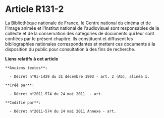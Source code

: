 # Article R131-2

La Bibliothèque nationale de France, le Centre national du cinéma et de l'image animée et l'Institut national de
l'audiovisuel sont responsables de la collecte et de la conservation des catégories de documents qui leur sont confiées par
le présent chapitre. Ils constituent et diffusent les bibliographies nationales correspondantes et mettent ces documents à la
disposition du public pour consultation à des fins de recherche.

**Liens relatifs à cet article**

	**Anciens textes**:

	  - Décret n°93-1429 du 31 décembre 1993 - art. 2 (Ab), alinéa 1.

	**Créé par**:

	  - Décret n°2011-574 du 24 mai 2011  - art.

	**Codifié par**:

	  - Décret n°2011-574 du 24 mai 2011 Annexe - art.
